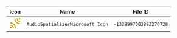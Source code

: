 | Icon | Name | File ID |
| ---  | ---  | ---     |
| ![](AudioSpatializerMicrosoft%20Icon.png) | `AudioSpatializerMicrosoft Icon` | `-1329997003893270728` |
